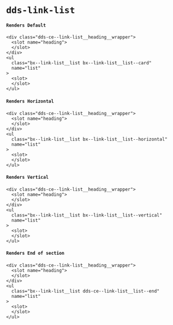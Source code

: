 # `dds-link-list`

#### `Renders Default`

```
<div class="dds-ce--link-list__heading__wrapper">
  <slot name="heading">
  </slot>
</div>
<ul
  class="bx--link-list__list bx--link-list__list--card"
  name="list"
>
  <slot>
  </slot>
</ul>

```

#### `Renders Horizontal`

```
<div class="dds-ce--link-list__heading__wrapper">
  <slot name="heading">
  </slot>
</div>
<ul
  class="bx--link-list__list bx--link-list__list--horizontal"
  name="list"
>
  <slot>
  </slot>
</ul>

```

#### `Renders Vertical`

```
<div class="dds-ce--link-list__heading__wrapper">
  <slot name="heading">
  </slot>
</div>
<ul
  class="bx--link-list__list bx--link-list__list--vertical"
  name="list"
>
  <slot>
  </slot>
</ul>

```

#### `Renders End of section`

```
<div class="dds-ce--link-list__heading__wrapper">
  <slot name="heading">
  </slot>
</div>
<ul
  class="bx--link-list__list dds-ce--link-list__list--end"
  name="list"
>
  <slot>
  </slot>
</ul>

```

